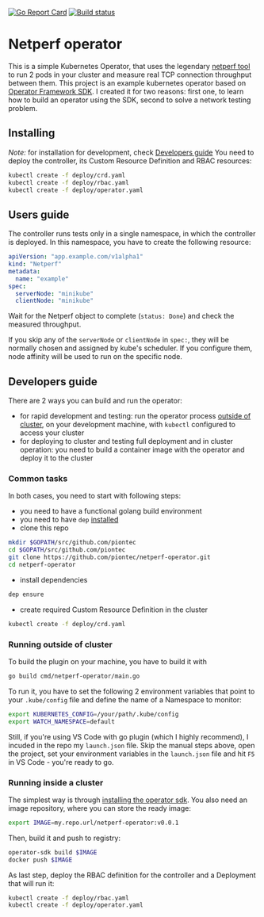 [![Go Report Card](https://goreportcard.com/badge/github.com/piontec/netperf-operator)](https://goreportcard.com/report/github.com/piontec/netperf-operator)
[![Build status](https://travis-ci.com/piontec/netperf-operator.svg?branch=master)](https://travis-ci.com/piontec/netperf-operator.svg?branch=master)
# Netperf operator
This is a simple Kubernetes Operator, that uses the legendary [netperf tool](https://hewlettpackard.github.io/netperf/) to run 2 pods in your cluster and measure real TCP connection throughput between them.
This project is an example kubernetes operator based on [Operator Framework SDK](https://github.com/operator-framework/operator-sdk). I created it for two reasons: first one, to learn how to build an operator using the SDK, second to solve a network testing problem. 

## Installing
*Note:* for installation for development, check [Developers guide](#dev-guide)
You need to deploy the controller, its Custom Resource Definition and RBAC resources:
```bash
kubectl create -f deploy/crd.yaml
kubectl create -f deploy/rbac.yaml
kubectl create -f deploy/operator.yaml
```

## Users guide
The controller runs tests only in a single namespace, in which the controller is deployed.
In this namespace, you have to create the following resource:
```yaml
apiVersion: "app.example.com/v1alpha1"
kind: "Netperf"
metadata:
  name: "example"
spec:
  serverNode: "minikube"
  clientNode: "minikube"
```
Wait for the Netperf object to complete (`status: Done`) and check the measured throughput.

If you skip any of the `serverNode` or `clientNode` in `spec:`, they will be normally chosen and assigned by kube's scheduler. If you configure them, node affinity will be used to run on the specific node.

## <a name="dev-guide"></a> Developers guide
There are 2 ways you can build and run the operator:
* for rapid development and testing: run the operator process [outside of cluster](#dev-outside), on your development machine, with `kubectl` configured to access your cluster
* for deploying to cluster and testing full deployment and in cluster operation: you need to build a container image with the operator and deploy it to the cluster

### Common tasks
In both cases, you need to start with following steps:
* you need to have a functional golang build environment
* you need to have `dep` [installed](https://github.com/golang/dep)
* clone this repo
```bash
mkdir $GOPATH/src/github.com/piontec
cd $GOPATH/src/github.com/piontec
git clone https://github.com/piontec/netperf-operator.git
cd netperf-operator
```
* install dependencies
```bash
dep ensure
```
* create required Custom Resource Definition in the cluster
```bash
kubectl create -f deploy/crd.yaml
```

### <a name="dev-outside"></a> Running outside of cluster
To build the plugin on your machine, you have to build it with
```bash
go build cmd/netperf-operator/main.go
```

To run it, you have to set the following 2 environment variables that point to your `.kube/config` file and define the name of a Namespace to monitor:
```bash
export KUBERNETES_CONFIG=/your/path/.kube/config
export WATCH_NAMESPACE=default
```

Still, if you're using VS Code with go plugin (which I highly recommend), I incuded in the repo my `launch.json` file. Skip the manual steps above, open the project, set your environment variables in the `launch.json` file and hit `F5` in VS Code - you're ready to go.

### <a name="dev-incluster"></a> Running inside a cluster
The simplest way is through [installing the operator sdk](https://github.com/operator-framework/operator-sdk#quick-start). You also need an image repository, where you can store the ready image:
```bash
export IMAGE=my.repo.url/netperf-operator:v0.0.1
```
Then, build it and push to registry:
```bash
operator-sdk build $IMAGE
docker push $IMAGE
```
As last step, deploy the RBAC definition for the controller and a Deployment that will run it:
```bash
kubectl create -f deploy/rbac.yaml
kubectl create -f deploy/operator.yaml
```